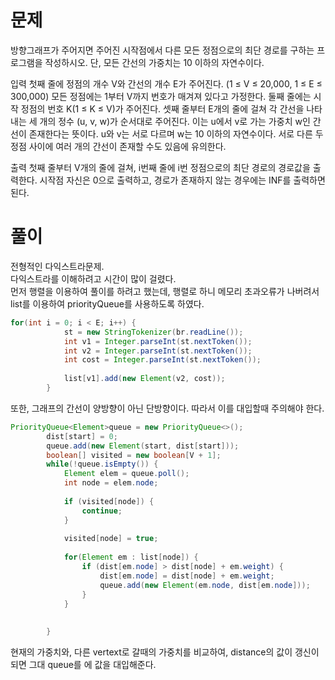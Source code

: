 # 문제
방향그래프가 주어지면 주어진 시작점에서 다른 모든 정점으로의 최단 경로를 구하는 프로그램을 작성하시오. 단, 모든 간선의 가중치는 10 이하의 자연수이다.

입력
첫째 줄에 정점의 개수 V와 간선의 개수 E가 주어진다. 
(1 ≤ V ≤ 20,000, 1 ≤ E ≤ 300,000) 모든 정점에는 1부터 V까지 번호가 매겨져 있다고 가정한다. 
둘째 줄에는 시작 정점의 번호 K(1 ≤ K ≤ V)가 주어진다. 셋째 줄부터 E개의 줄에 걸쳐 각 간선을 나타내는 세 개의 정수 (u, v, w)가 순서대로 주어진다.
이는 u에서 v로 가는 가중치 w인 간선이 존재한다는 뜻이다. u와 v는 서로 다르며 w는 10 이하의 자연수이다. 서로 다른 두 정점 사이에 여러 개의 간선이 존재할 수도 있음에 유의한다.

출력
첫째 줄부터 V개의 줄에 걸쳐, i번째 줄에 i번 정점으로의 최단 경로의 경로값을 출력한다. 시작점 자신은 0으로 출력하고, 경로가 존재하지 않는 경우에는 INF를 출력하면 된다.


# 풀이
전형적인 다익스트라문제.   
다익스트라를 이해하려고 시간이 많이 걸렸다.   
먼저 행렬을 이용하여 풀이를 하려고 했는데, 행렬로 하니 메모리 초과오류가 나버려서 list를 이용하여 priorityQueue를 사용하도록 하였다.   
```java
for(int i = 0; i < E; i++) {
			st = new StringTokenizer(br.readLine());
			int v1 = Integer.parseInt(st.nextToken());
			int v2 = Integer.parseInt(st.nextToken());
			int cost = Integer.parseInt(st.nextToken());
			
			list[v1].add(new Element(v2, cost));
		}
```
또한, 그래프의 간선이 양방향이 아닌 단방향이다. 따라서 이를 대입할때 주의해야 한다.   


```java
PriorityQueue<Element>queue = new PriorityQueue<>();
		dist[start] = 0;
		queue.add(new Element(start, dist[start]));
		boolean[] visited = new boolean[V + 1];
		while(!queue.isEmpty()) {
			Element elem = queue.poll();
			int node = elem.node;
			
			if (visited[node]) {
				continue;
			}
			
			visited[node] = true;
			
			for(Element em : list[node]) {
				if (dist[em.node] > dist[node] + em.weight) {
					dist[em.node] = dist[node] + em.weight;
					queue.add(new Element(em.node, dist[em.node]));
				}
			}
			
			
		}
 ```
 현재의 가중치와, 다른 vertext로 갈때의 가중치를 비교하여, distance의 값이 갱신이 되면 그대 queue를 에 값을 대입해준다.
